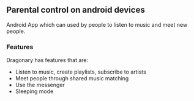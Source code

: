## Parental control on android devices
Android App which can used by people to listen to music and meet new people.

### Features
Dragonary has features that are:
- Listen to music, create playlists, subscribe to artists
- Meet people through shared music matching
- Use the messenger
- Sleeping mode
